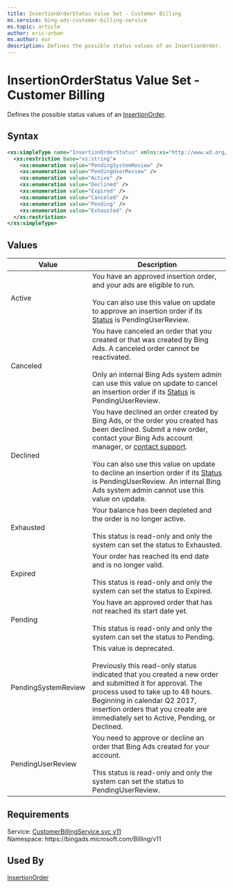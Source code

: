 ```yaml
---
title: InsertionOrderStatus Value Set - Customer Billing
ms.service: bing-ads-customer-billing-service
ms.topic: article
author: eric-urban
ms.author: eur
description: Defines the possible status values of an InsertionOrder.
---
```

# InsertionOrderStatus Value Set - Customer Billing
Defines the possible status values of an [InsertionOrder](insertionorder.md).

## Syntax
```xml
<xs:simpleType name="InsertionOrderStatus" xmlns:xs="http://www.w3.org/2001/XMLSchema">
  <xs:restriction base="xs:string">
    <xs:enumeration value="PendingSystemReview" />
    <xs:enumeration value="PendingUserReview" />
    <xs:enumeration value="Active" />
    <xs:enumeration value="Declined" />
    <xs:enumeration value="Expired" />
    <xs:enumeration value="Canceled" />
    <xs:enumeration value="Pending" />
    <xs:enumeration value="Exhausted" />
  </xs:restriction>
</xs:simpleType>
```

## <a name="values"></a>Values

|Value|Description|
|-----------|---------------|
|<a name="active"></a>Active|You have an approved insertion order, and your ads are eligible to run.<br/><br/>You can also use this value on update to approve an insertion order if its [Status](insertionorder.md#status) is PendingUserReview.|
|<a name="canceled"></a>Canceled|You have canceled an order that you created or that was created by Bing Ads. A canceled order cannot be reactivated.<br/><br/>Only an internal Bing Ads system admin can use this value on update to cancel an insertion order if its [Status](insertionorder.md#status) is PendingUserReview.|
|<a name="declined"></a>Declined|You have declined an order created by Bing Ads, or the order you created has been declined. Submit a new order, contact your Bing Ads account manager, or [contact support](http://go.microsoft.com/fwlink?LinkId=398371).<br/><br/>You can also use this value on update to decline an insertion order if its [Status](insertionorder.md#status) is PendingUserReview. An internal Bing Ads system admin cannot use this value on update.|
|<a name="exhausted"></a>Exhausted|Your balance has been depleted and the order is no longer active.<br/><br/>This status is read-only and only the system can set the status to Exhausted.|
|<a name="expired"></a>Expired|Your order has reached its end date and is no longer valid.<br/><br/>This status is read-only and only the system can set the status to Expired.|
|<a name="pending"></a>Pending|You have an approved order that has not reached its start date yet.<br/><br/>This status is read-only and only the system can set the status to Pending.|
|<a name="pendingsystemreview"></a>PendingSystemReview|This value is deprecated.<br/><br/>Previously this read-only status indicated that you created a new order and submitted it for approval. The process used to take up to 48 hours. Beginning in calendar Q2 2017, insertion orders that you create are immediately set to Active, Pending, or Declined.|
|<a name="pendinguserreview"></a>PendingUserReview|You need to approve or decline an order that Bing Ads created for your account.<br/><br/>This status is read-only and only the system can set the status to PendingUserReview.|

## Requirements
Service: [CustomerBillingService.svc v11](https://clientcenter.api.bingads.microsoft.com/Api/Billing/v11/CustomerBillingService.svc)  
Namespace: https\://bingads.microsoft.com/Billing/v11  

## Used By
[InsertionOrder](insertionorder.md)  
